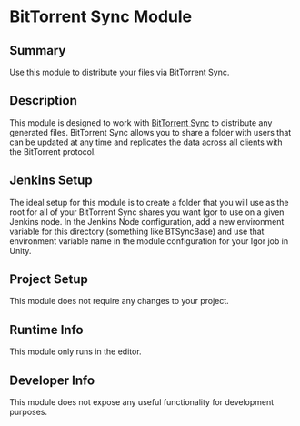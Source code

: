 BitTorrent Sync Module
=============

## Summary

Use this module to distribute your files via BitTorrent Sync.

## Description

This module is designed to work with [BitTorrent Sync](https://www.getsync.com/) to distribute any generated files.  BitTorrent Sync allows you to share a folder with users that can be updated at any time and replicates the data across all clients with the BitTorrent protocol.

## Jenkins Setup

The ideal setup for this module is to create a folder that you will use as the root for all of your BitTorrent Sync shares you want Igor to use on a given Jenkins node.  In the Jenkins Node configuration, add a new environment variable for this directory (something like BTSyncBase) and use that environment variable name in the module configuration for your Igor job in Unity.

## Project Setup

This module does not require any changes to your project.

## Runtime Info

This module only runs in the editor.

## Developer Info

This module does not expose any useful functionality for development purposes.